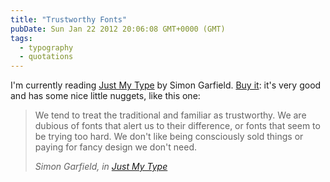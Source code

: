```yaml
---
title: "Trustworthy Fonts"
pubDate: Sun Jan 22 2012 20:06:08 GMT+0000 (GMT)
tags:
  - typography
  - quotations
---
```


<p>I'm currently reading <a href="http://www.simongarfield.com/pages/books/just_my_type.htm">Just My Type</a> by Simon Garfield. <a href="http://www.amazon.co.uk/Just-My-Type-About-Fonts/dp/1846683025/ref=sr_1_1?ie=UTF8&amp;qid=1327262320&amp;sr=8-1">Buy it</a>: it's very good and has some nice little nuggets, like this one:</p>

<blockquote>
<p>We tend to treat the traditional and familiar as trustworthy. We are dubious of fonts that alert us to their difference, or fonts that seem to be trying too hard. We don't like being consciously sold things or paying for fancy design we don't need.</p>
<cite>Simon Garfield, in <a href="http://www.simongarfield.com/pages/books/just_my_type.htm">Just My Type</a></cite>
</blockquote>
